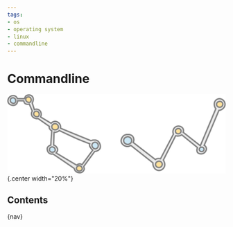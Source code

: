 ```yaml
---
tags:
- os
- operating system
- linux
- commandline
---
```

# Commandline
![](img/logo.svg){.center width="20%"}

## Contents
{nav}
